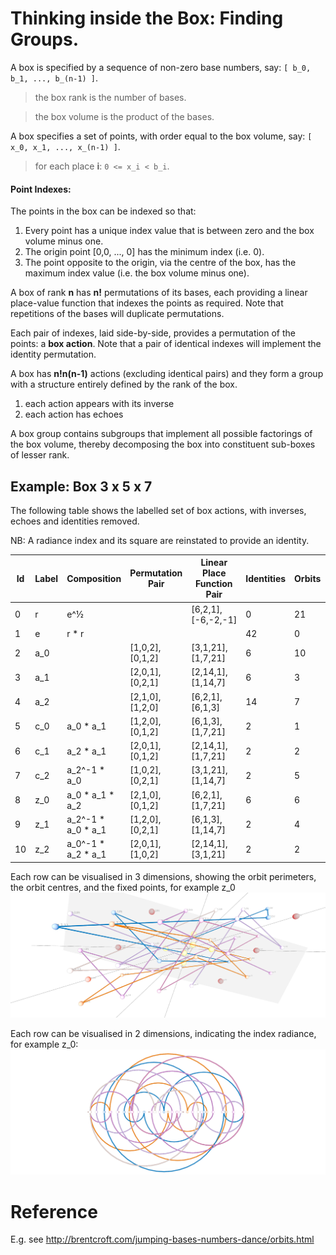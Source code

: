 
# Thinking inside the Box: Finding Groups.

A box is specified by a sequence of non-zero base numbers, say: `[ b_0, b_1, ..., b_(n-1) ]`.
> the box rank is the number of bases.

> the box volume is the product of the bases.

A box specifies a set of points, with order equal to the box volume, say: `[ x_0, x_1, ..., x_(n-1) ]`.
> for each place **i**: `0 <= x_i < b_i`.


#### Point Indexes:
The points in the box can be indexed so that:
  1. Every point has a unique index value that is between zero and the box volume minus one.
  2. The origin point [0,0, ..., 0] has the minimum index (i.e. 0).
  3. The point opposite to the origin, via the centre of the box, has the maximum index value (i.e. the box volume minus one).

A box of rank **n** has **n!** permutations of its bases,
each providing a linear place-value function that indexes the points as required.
Note that repetitions of the bases will duplicate permutations.

Each pair of indexes, laid side-by-side, provides a permutation of the points: a **box action**.
Note that a pair of identical indexes will implement the identity permutation.

A box has **n!n(n-1)** actions (excluding identical pairs) 
and they form a group with a structure entirely defined by the rank of the box.
  1. each action appears with its inverse
  2. each action has echoes

A box group contains subgroups that implement all possible factorings of the box volume,
thereby decomposing the box into constituent sub-boxes of lesser rank.

## Example: Box 3 x 5 x 7
The following table shows the labelled set of box actions, with inverses, echoes and identities removed.

NB: A radiance index and its square are reinstated to provide an identity. 

| Id | Label | Composition | Permutation Pair | Linear Place Function Pair | Identities | Orbits | Order | E-Per2 | I-Per |
|----|-------|-------------|------------------|----------------------------|------------|--------|-------|--------|-------|
| 0 | r | e^½ | | [6,2,1], [-6,-2,-1] | 0 | 21 | 2 | 413 | 441 |
| 1 | e | r * r | | | 42 | 0 | 1 | 0 | 0 |
| 2 | a_0 |  | [1,0,2], [0,1,2] | [3,1,21], [1,7,21] | 6 | 10 | 4 | 136 | 108 |
| 3 | a_1 |  | [2,0,1], [0,2,1] | [2,14,1], [1,14,7] | 6 | 3 | 12 | 93 | 63 |
| 4 | a_2 |  | [2,1,0], [1,2,0] | [6,2,1], [6,1,3] | 14 | 7 | 4 | 21 | 21 |
| 5 | c_0 | a_0 * a_1 | [1,2,0], [0,1,2] | [6,1,3], [1,7,21] | 2 | 1 | 40 | 173 | 245 |
| 6 | c_1 | a_2 * a_1 | [2,0,1], [0,1,2] | [2,14,1], [1,7,21] | 2 | 2 | 20 | 108 | 210 |
| 7 | c_2 | a_2^-1 * a_0 | [1,0,2], [0,2,1] | [3,1,21], [1,14,7] | 2 | 5 | 8 | 145 | 231 |
| 8 | z_0 | a_0 * a_1 * a_2 | [2,1,0], [0,1,2] | [6,2,1], [1,7,21] | 6 | 6 | 168 | 176 | 250 |
| 9 | z_1 | a_2^-1 * a_0 * a_1 | [1,2,0], [0,2,1] | [6,1,3], [1,14,7] | 2 | 4 | 20 | 176 | 252 |
| 10 | z_2 | a_0^-1 * a_2 * a_1 | [2,0,1], [1,0,2] | [2,14,1], [3,1,21] | 2 | 2 | 20 | 176 | 252 |

Each row can be visualised in 3 dimensions, 
showing the orbit perimeters, the orbit centres, 
and the fixed points, for example z_0
![Image](img/box-7.3.2.z_0.3d.png)

Each row can be visualised in 2 dimensions,
indicating the index radiance, for example z_0:
![Image](img/box-7.3.2.z_0.png)


# Reference
E.g. see http://brentcroft.com/jumping-bases-numbers-dance/orbits.html
